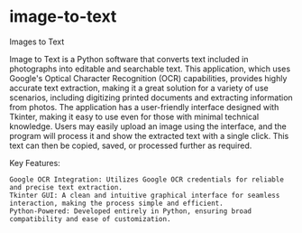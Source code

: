 # image-to-text
Images to Text

Image to Text is a Python software that converts text included in photographs into editable and searchable text. This application, which uses Google's Optical Character Recognition (OCR) capabilities, provides highly accurate text extraction, making it a great solution for a variety of use scenarios, including digitizing printed documents and extracting information from photos.
The application has a user-friendly interface designed with Tkinter, making it easy to use even for those with minimal technical knowledge. Users may easily upload an image using the interface, and the program will process it and show the extracted text with a single click. This text can then be copied, saved, or processed further as required.

Key Features:

    Google OCR Integration: Utilizes Google OCR credentials for reliable and precise text extraction.
    Tkinter GUI: A clean and intuitive graphical interface for seamless interaction, making the process simple and efficient.
    Python-Powered: Developed entirely in Python, ensuring broad compatibility and ease of customization.
